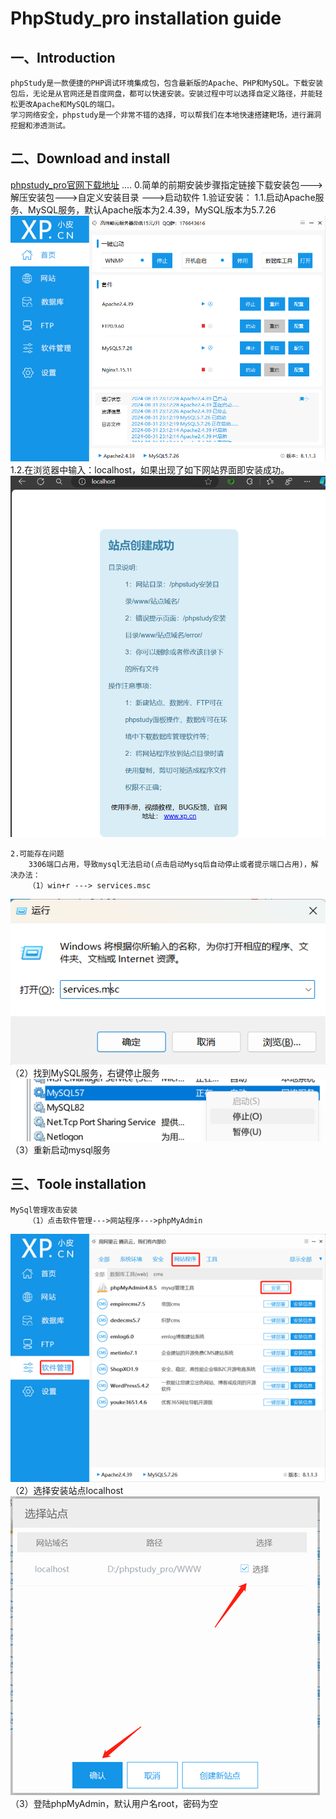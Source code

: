 # PhpStudy_pro installation guide

## 一、Introduction
    phpStudy是一款便捷的PHP调试环境集成包，包含最新版的Apache、PHP和MySQL。下载安装包后，无论是从官网还是百度网盘，都可以快速安装。安装过程中可以选择自定义路径，并能轻松更改Apache和MySQL的端口。
    学习网络安全，phpstudy是一个非常不错的选择，可以帮我们在本地快速搭建靶场，进行漏洞挖掘和渗透测试。

## 二、Download and install
[phpstudy_pro官网下载地址](https://www.xp.cn/php-study)
    ....
    0.简单的前期安装步骤指定链接下载安装包--->解压安装包--->自定义安装目录  --->启动软件
    1.验证安装：
        1.1.启动Apache服务、MySQL服务，默认Apache版本为2.4.39，MySQL版本为5.7.26  
![phppstudy_index](../../images/phpstudy/phpstudy1.png)
        1.2.在浏览器中输入：localhost，如果出现了如下网站界面即安装成功。  
![phppstudy_index](../../images/phpstudy/phpstudy2.png)

    2.可能存在问题
        3306端口占用，导致mysql无法启动(点击启动Mysq后自动停止或者提示端口占用)，解决办法：  
        （1）win+r ---> services.msc  
![phppstudy_index](../../images/phpstudy/phpstudy_solution1.1.png)
        （2）找到MySQL服务，右键停止服务  
![phppstudy_index](../../images/phpstudy/phpstudy_solution1.2.png)
        （3）重新启动mysql服务  

## 三、Toole installation
    MySql管理攻击安装  
        （1）点击软件管理--->网站程序--->phpMyAdmin  
![phppstudy_index](../../images/phpstudy/phpstudy_tools1.1.png)
        （2）选择安装站点localhost  
![phppstudy_index](../../images/phpstudy/phpstudy_tools1.2.png)
        （3）登陆phpMyAdmin，默认用户名root，密码为空
